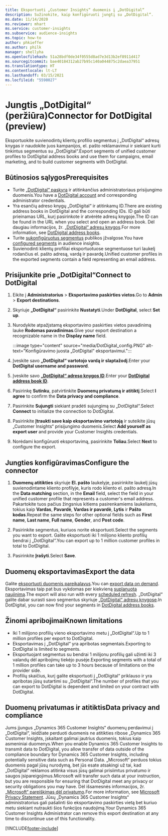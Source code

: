 ```yaml
---
title: Eksportuoti „Customer Insights“ duomenis į „DotDigital“
description: Sužinokite, kaip konfigūruoti jungtį su „DotDigital“.
ms.date: 11/14/2020
ms.reviewer: mhart
ms.service: customer-insights
ms.subservice: audience-insights
ms.topic: how-to
author: phkieffer
ms.author: philk
manager: shellyha
ms.openlocfilehash: 51a28bdf0de34f0555d8ad7e3d13b2ef8911d417
ms.sourcegitcommit: bae40184312ab27b95c140a044875c2daea37951
ms.translationtype: HT
ms.contentlocale: lt-LT
ms.lasthandoff: 03/15/2021
ms.locfileid: "5598027"
---
```

# <a name="connector-for-dotdigital-preview"></a><span data-ttu-id="59013-103">Jungtis „DotDigital“ (peržiūra)</span><span class="sxs-lookup"><span data-stu-id="59013-103">Connector for DotDigital (preview)</span></span>

<span data-ttu-id="59013-104">Eksportuokite suvienodintų klientų profilio segmentus į „DotDigital“ adresų knygas ir naudokite juos kampanijos, el. pašto reklamavimui ir siekiant kurti tinkintus segmentus su „DotDigital“.</span><span class="sxs-lookup"><span data-stu-id="59013-104">Export segments of unified customer profiles to DotDigital address books and use them for campaigns, email marketing, and to build customer segments with DotDigital.</span></span> 

## <a name="prerequisites"></a><span data-ttu-id="59013-105">Būtinosios sąlygos</span><span class="sxs-lookup"><span data-stu-id="59013-105">Prerequisites</span></span>

-   <span data-ttu-id="59013-106">Turite [„DotDigital“ paskyrą](https://dotdigital.com/) ir atitinkančius administratoriaus prisijungimo duomenis.</span><span class="sxs-lookup"><span data-stu-id="59013-106">You have a [DotDigital account](https://dotdigital.com/) and corresponding administrator credentials.</span></span>
-   <span data-ttu-id="59013-107">Yra esančių adreso knygų „DotDigital“ ir atitinkamų ID.</span><span class="sxs-lookup"><span data-stu-id="59013-107">There are existing address books in DotDigital and the corresponding IDs.</span></span> <span data-ttu-id="59013-108">ID gali būti prieinamas URL, kurį pasirinkote ir atvėrėte adresų knygoje.</span><span class="sxs-lookup"><span data-stu-id="59013-108">The ID can be found in the URL when you select and open an address book.</span></span> <span data-ttu-id="59013-109">Dėl daugiau informacijos, žr. [„DotDigital“ adresų knygos](https://support.dotdigital.com/hc/articles/212211968-Creating-an-address-book).</span><span class="sxs-lookup"><span data-stu-id="59013-109">For more information, see [DotDigital address books](https://support.dotdigital.com/hc/articles/212211968-Creating-an-address-book).</span></span>
-   <span data-ttu-id="59013-110">Turite [sukonfigūruotus segmentus](segments.md) publikos įžvalgose.</span><span class="sxs-lookup"><span data-stu-id="59013-110">You have [configured segments](segments.md) in audience insights.</span></span>
-   <span data-ttu-id="59013-111">Suvienodinti klientų profiliai eksportuotuose segmentuose turi laukelį rodančius el. pašto adresą, vardą ir pavardę.</span><span class="sxs-lookup"><span data-stu-id="59013-111">Unified customer profiles in the exported segments contain a field representing an email address.</span></span>

## <a name="connect-to-dotdigital"></a><span data-ttu-id="59013-112">Prisijunkite prie „DotDigital“</span><span class="sxs-lookup"><span data-stu-id="59013-112">Connect to DotDigital</span></span>

1. <span data-ttu-id="59013-113">Eikite į **Administratorius** > **Eksportavimo paskirties vietos**.</span><span class="sxs-lookup"><span data-stu-id="59013-113">Go to **Admin** > **Export destinations**.</span></span>

1. <span data-ttu-id="59013-114">Skyriuje **„DotDigital“** pasirinkite **Nustatyti**.</span><span class="sxs-lookup"><span data-stu-id="59013-114">Under **DotDigital**, select **Set up**.</span></span>

1. <span data-ttu-id="59013-115">Nurodykite atpažįstamą eksportavimo paskirties vietos pavadinimą lauke **Rodomas pavadinimas**.</span><span class="sxs-lookup"><span data-stu-id="59013-115">Give your export destination a recognizable name in the **Display name** field.</span></span>

   :::image type="content" source="media/DotDigital_config.PNG" alt-text="Konfigūravimo juosta „DotDigital“ eksportavimui.":::

1. <span data-ttu-id="59013-117">Įveskite savo **„DotDigital“ vartotojo vardą ir slaptažodį**.</span><span class="sxs-lookup"><span data-stu-id="59013-117">Enter your **DotDigital username and password**.</span></span>

1. <span data-ttu-id="59013-118">Įveskite savo **[„DotDigital“ adreso knygos ID](https://support.dotdigital.com/hc/articles/212211968-Creating-an-address-book)**.</span><span class="sxs-lookup"><span data-stu-id="59013-118">Enter your **[DotDigital address book ID](https://support.dotdigital.com/hc/articles/212211968-Creating-an-address-book)**.</span></span>

1. <span data-ttu-id="59013-119">Pasirinkę **Sutinku**, patvirtinkite **Duomenų privatumą ir atitiktį**.</span><span class="sxs-lookup"><span data-stu-id="59013-119">Select **I agree** to confirm the **Data privacy and compliance**.</span></span>

1. <span data-ttu-id="59013-120">Pasirinkite **Sujungti** siekiant pradėti sujungimą su „DotDigital“.</span><span class="sxs-lookup"><span data-stu-id="59013-120">Select **Connect** to initialize the connection to DotDigital.</span></span>

1. <span data-ttu-id="59013-121">Pasirinkite **Įtraukti save kaip eksportavimo vartotoją** ir suteikite jūsų „Customer Insights“ prisijungimo duomenis.</span><span class="sxs-lookup"><span data-stu-id="59013-121">Select **Add yourself as export user** and provide your Customer Insights credentials.</span></span>

1. <span data-ttu-id="59013-122">Norėdami konfigūruoti eksportavimą, pasirinkite **Toliau**.</span><span class="sxs-lookup"><span data-stu-id="59013-122">Select **Next** to configure the export.</span></span>

## <a name="configure-the-connector"></a><span data-ttu-id="59013-123">Jungties konfigūravimas</span><span class="sxs-lookup"><span data-stu-id="59013-123">Configure the connector</span></span>

1. <span data-ttu-id="59013-124">**Duomenų atitikties** skyriuje **El. pašto** laukelyje, pasirinkite laukelį jūsų suvienodintame kliento profilyje, kuris rodo kliento el. pašto adresą.</span><span class="sxs-lookup"><span data-stu-id="59013-124">In the **Data matching** section, in the **Email** field, select the field in your unified customer profile that represents a customer's email address.</span></span> <span data-ttu-id="59013-125">Pakartokite tuos pačius žingsnius kitiems pasirenkamiems laukeliams, tokius kaip **Vardas**, **Pavardė**, **Vardas ir pavardė**, **Lytis** ir **Pašto kodas**.</span><span class="sxs-lookup"><span data-stu-id="59013-125">Repeat the same steps for other optional fields such as **First name**, **Last name**, **Full name**, **Gender**, and **Post code**.</span></span>

1. <span data-ttu-id="59013-126">Pasirinkite segmentus, kuriuos norite eksportuoti.</span><span class="sxs-lookup"><span data-stu-id="59013-126">Select the segments you want to export.</span></span> <span data-ttu-id="59013-127">Galite eksportuoti iki 1 milijono kliento profilių bendrai į „DotDigital“.</span><span class="sxs-lookup"><span data-stu-id="59013-127">You can export up to 1 million customer profiles in total to DotDigital.</span></span>

1. <span data-ttu-id="59013-128">Pasirinkite **Įrašyti**.</span><span class="sxs-lookup"><span data-stu-id="59013-128">Select **Save**.</span></span>

## <a name="export-the-data"></a><span data-ttu-id="59013-129">Duomenų eksportavimas</span><span class="sxs-lookup"><span data-stu-id="59013-129">Export the data</span></span>

<span data-ttu-id="59013-130">Galite [eksportuoti duomenis pareikalavus](export-destinations.md).</span><span class="sxs-lookup"><span data-stu-id="59013-130">You can [export data on demand](export-destinations.md).</span></span> <span data-ttu-id="59013-131">Eksportavimas taip pat bus vykdomas per kiekvieną [suplanuotą naujinimą](system.md#schedule-tab).</span><span class="sxs-lookup"><span data-stu-id="59013-131">The export will also run with every [scheduled refresh](system.md#schedule-tab).</span></span> <span data-ttu-id="59013-132">„DotDigital“ galite dabar surasti savo segmentus skyriuje [„DotDigital“ adresų knygose](https://support.dotdigital.com/hc/articles/212211968-Creating-an-address-book).</span><span class="sxs-lookup"><span data-stu-id="59013-132">In DotDigital, you can now find your segments in [DotDigital address books](https://support.dotdigital.com/hc/articles/212211968-Creating-an-address-book).</span></span>

## <a name="known-limitations"></a><span data-ttu-id="59013-133">Žinomi apribojimai</span><span class="sxs-lookup"><span data-stu-id="59013-133">Known limitations</span></span>

- <span data-ttu-id="59013-134">Iki 1 milijono profilių vieno eksportavimo metu į „DotDigital“.</span><span class="sxs-lookup"><span data-stu-id="59013-134">Up to 1 million profiles per export to DotDigital.</span></span>
- <span data-ttu-id="59013-135">Eksportavimas į „DotDigital“ yra apribotas segmentais.</span><span class="sxs-lookup"><span data-stu-id="59013-135">Exporting to DotDigital is limited to segments.</span></span>
- <span data-ttu-id="59013-136">Eksportuojant segmentus su bendrai 1 milijonu profilių gali užimti iki 3 valandų dėl apribojimų tiekėjo pusėje.</span><span class="sxs-lookup"><span data-stu-id="59013-136">Exporting segments with a total of 1 million profiles can take up to 3 hours because of limitations on the provider side.</span></span> 
- <span data-ttu-id="59013-137">Profilių skaičius, kurį galite eksportuoti į „DotDigital“ priklauso ir yra apribotas jūsų sutartimi su „DotDigital“.</span><span class="sxs-lookup"><span data-stu-id="59013-137">The number of profiles that you can export to DotDigital is dependent and limited on your contract with DotDigital.</span></span>

## <a name="data-privacy-and-compliance"></a><span data-ttu-id="59013-138">Duomenų privatumas ir atitiktis</span><span class="sxs-lookup"><span data-stu-id="59013-138">Data privacy and compliance</span></span>

<span data-ttu-id="59013-139">Jums įjungus „Dynamics 365 Customer Insights“ duomenų perdavimui į „DotDigital“, leidžiate perduoti duomenis ne atitikties ribose „Dynamics 365 Customer Insights, įskaitant galimai jautrius duomenis, tokius kaip asmeniniai duomenys.</span><span class="sxs-lookup"><span data-stu-id="59013-139">When you enable Dynamics 365 Customer Insights to transmit data to DotDigital, you allow transfer of data outside of the compliance boundary for Dynamics 365 Customer Insights, including potentially sensitive data such as Personal Data.</span></span> <span data-ttu-id="59013-140">„Microsoft“ perduos tokius duomenis pagal jūsų nurodymą, bet jūs esate atsakingi už tai, kad „DotDigital“ reklamos atitinka visus jūsų galimai prisiimtus privatumo ir saugos įsipareigojimus.</span><span class="sxs-lookup"><span data-stu-id="59013-140">Microsoft will transfer such data at your instruction, but you are responsible for ensuring that DotDigital meet any privacy or security obligations you may have.</span></span> <span data-ttu-id="59013-141">Dėl išsamesnės informacijos, žr. [„Microsoft“ pareiškimas dėl privatumo](https://go.microsoft.com/fwlink/?linkid=396732).</span><span class="sxs-lookup"><span data-stu-id="59013-141">For more information, see [Microsoft Privacy Statement](https://go.microsoft.com/fwlink/?linkid=396732).</span></span>
<span data-ttu-id="59013-142">Jūsų „Dynamics 365 Customer Insights“ administratorius gali pašalinti šio eksportavimo paskirties vietą bet kuriuo metu siekiant nutraukti šios funkcijos naudojimą.</span><span class="sxs-lookup"><span data-stu-id="59013-142">Your Dynamics 365 Customer Insights Administrator can remove this export destination at any time to discontinue use of this functionality.</span></span>


[!INCLUDE[footer-include](../includes/footer-banner.md)]